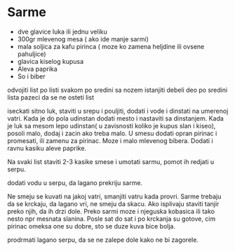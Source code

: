 # Sarme

- dve glavice luka ili jednu veliku
- 300gr mlevenog mesa ( ako ide manje sarmi)
- mala soljica za kafu pirinca ( moze ko zamena heljdine ili ovsene pahuljice)
- glavica kiselog kupusa
- Aleva paprika
- So i biber


odvojiti list po listi svakom po sredini sa nozem istanjiti debeli deo po sredini lista pazeci da se ne osteti list

iseckati  sitno luk, staviti u srepu i pouljiti, dodati i vode i dinstati na  umerenoj vatri. Kada je do pola udinstan dodati mesto i nastaviti sa  dinstanjem. Kada je luk sa mesom lepo udinstan( u zavisnosti koliko je  kupus slan i kiseo), posoli malo, dodaj i zacin ako treba malo. U smesu  dodati opran pirinac i promesati, ili zamenu za pirinac. Moze i malo  mlevenog bibera. Dodati i ravnu kasiku aleve paprike.

Na svaki list staviti 2-3 kasike smese i umotati sarmu, pomot ih redjati u serpu.

dodati vodu u serpu, da lagano prekriju sarme.

Ne smeju se kuvati na jakoj vatri, smanjiti vatru kada provri. Sarme trebaju da se krckaju, da lagano vri, ne smeju da skacu.
Ako  isplivaju staviti tanjir preko njih, da ih drzi dole. Preko sarmi moze i  njeguska kobasica ili tako nesto npr mesnata slanina.
Posle sat do sat i po krckanja su gotove, cim pirinac omeksa one su dobre, sto se duze kuva bice bolja.

prodrmati lagano serpu, da se ne zalepe dole kako ne bi zagorele.